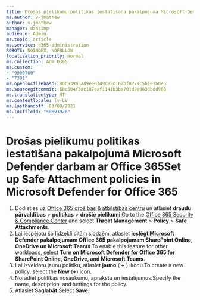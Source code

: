 ```yaml
---
title: Drošas pielikumu politikas iestatīšana pakalpojumā Microsoft Defender darbam ar Office 365
ms.author: v-jmathew
author: v-jmathew
manager: dansimp
audience: Admin
ms.topic: article
ms.service: o365-administration
ROBOTS: NOINDEX, NOFOLLOW
localization_priority: Normal
ms.collection: Adm_O365
ms.custom:
- "9000760"
- "7391"
ms.openlocfilehash: 00b939a5ad9ee0349c85c162bf8279c5b1e1a0e5
ms.sourcegitcommit: 60c504f3ac187eaf1141b3ba701d9e0633bdd968
ms.translationtype: MT
ms.contentlocale: lv-LV
ms.lasthandoff: 03/08/2021
ms.locfileid: "50693926"
---
```

# <a name="set-up-safe-attachment-policies-in-microsoft-defender-for-office-365"></a><span data-ttu-id="ea2a1-102">Drošas pielikumu politikas iestatīšana pakalpojumā Microsoft Defender darbam ar Office 365</span><span class="sxs-lookup"><span data-stu-id="ea2a1-102">Set up Safe Attachment policies in Microsoft Defender for Office 365</span></span>

1. <span data-ttu-id="ea2a1-103">Dodieties uz [Office 365 drošības & atbilstības centru](https://go.microsoft.com/fwlink/p/?linkid=2077143) un atlasiet **draudu pārvaldības**  >  **politikas**  >  **drošie pielikumi**.</span><span class="sxs-lookup"><span data-stu-id="ea2a1-103">Go to the [Office 365 Security & Compliance Center](https://go.microsoft.com/fwlink/p/?linkid=2077143) and select **Threat Management** > **Policy** > **Safe Attachments**.</span></span>
2. <span data-ttu-id="ea2a1-104">Lai iespējotu šo līdzekli citām slodzēm, atlasiet **ieslēgt Microsoft Defender pakalpojumam Office 365 pakalpojumam SharePoint Online, OneDrive un Microsoft Teams**.</span><span class="sxs-lookup"><span data-stu-id="ea2a1-104">To enable this feature for other workloads, select **Turn on Microsoft Defender for Office 365 for SharePoint Online, OneDrive, and Microsoft Teams**.</span></span>
3. <span data-ttu-id="ea2a1-105">Lai izveidotu jaunu politiku, atlasiet **jauno** ( **+** ) ikonu.</span><span class="sxs-lookup"><span data-stu-id="ea2a1-105">To create a new policy, select the **New** (**+**) icon.</span></span>
4. <span data-ttu-id="ea2a1-106">Norādiet politikas nosaukumu, aprakstu un iestatījumus.</span><span class="sxs-lookup"><span data-stu-id="ea2a1-106">Specify the name, description, and settings for the policy.</span></span>
5. <span data-ttu-id="ea2a1-107">Atlasiet **Saglabāt**.</span><span class="sxs-lookup"><span data-stu-id="ea2a1-107">Select **Save**.</span></span>
